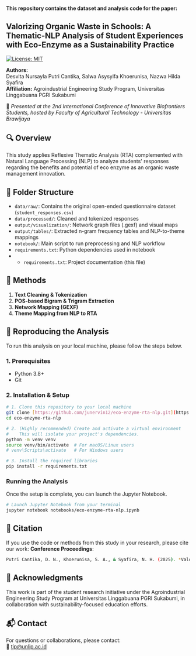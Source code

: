 #### This repository contains the dataset and analysis code for the paper:  
## **Valorizing Organic Waste in Schools: A Thematic-NLP Analysis of Student Experiences with Eco-Enzyme as a Sustainability Practice**

[![License: MIT](https://img.shields.io/badge/License-MIT-yellow.svg)](https://opensource.org/licenses/MIT)

**Authors:**  
Desvita Nursayla Putri Cantika, Salwa Asysyifa Khoerunisa, Nazwa Hilda Syafira  
**Affiliation:** Agroindustrial Engineering Study Program, Universitas Linggabuana PGRI Sukabumi  

📍 *Presented at the 2nd International Conference of Innovative Biofrontiers Students, hosted by Faculty of Agricultural Technology - Universitas Brawijaya*

## 🔍 Overview

This study applies Reflexive Thematic Analysis (RTA) complemented with Natural Language Processing (NLP) to analyze students' responses regarding the benefits and potential of eco enzyme as an organic waste management innovation.

## 📁 Folder Structure

- `data/raw/`: Contains the original open-ended questionnaire dataset (`student_responses.csv`)
- `data/processed/`: Cleaned and tokenized responses
- `output/visualization/`: Network graph files (.gexf) and visual maps
- `output/tables/`: Extracted n-gram frequency tables and NLP-to-theme mappings
- `notebook/`: Main script to run preprocessing and NLP workflow
- `requirements.txt`: Python dependencies used in notebook
- - `requirements.txt`: Project documentation (this file)

## 📜 Methods

1. **Text Cleaning & Tokenization**  
2. **POS-based Bigram & Trigram Extraction**  
3. **Network Mapping (GEXF)**  
4. **Theme Mapping from NLP to RTA**

## 🚀 **Reproducing the Analysis**

To run this analysis on your local machine, please follow the steps below.

### **1. Prerequisites**
* Python 3.8+
* Git

### **2. Installation & Setup**

```bash
# 1. Clone this repository to your local machine
git clone [https://github.com/junervin12/eco-enzyme-rta-nlp.git](https://github.com/junervin12/eco-enzyme-rta-nlp.git)
cd eco-enzyme-rta-nlp

# 2. (Highly recommended) Create and activate a virtual environment
#    This will isolate your project's dependencies.
python -m venv venv
source venv/bin/activate  # For macOS/Linux users
# venv\Scripts\activate   # For Windows users

# 3. Install the required libraries
pip install -r requirements.txt
```

### **Running the Analysis**
Once the setup is complete, you can launch the Jupyter Notebook.

```bash
# Launch Jupyter Notebook from your terminal
jupyter notebook notebooks/eco-enzyme-rta-nlp.ipynb
```

## 📄 **Citation**

If you use the code or methods from this study in your research, please cite our work:
**Conference Proceedings**:

```bash
Putri Cantika, D. N., Khoerunisa, S. A., & Syafira, N. H. (2025). *Valorizing Organic Waste in Schools: A Thematic-NLP Analysis of Student Experiences with Eco-Enzyme as a Sustainability Practice*. In Proceedings of the 2nd International Conference of Innovative Biofrontiers Students. Universitas Brawijaya, Malang, Indonesia.
```

## 🤝 Acknowledgments

This work is part of the student research initiative under the Agroindustrial Engineering Study Program at Universitas Linggabuana PGRI Sukabumi, in collaboration with sustainability-focused education efforts.

## 📬 Contact

For questions or collaborations, please contact:  
📧 tip@unlip.ac.id



